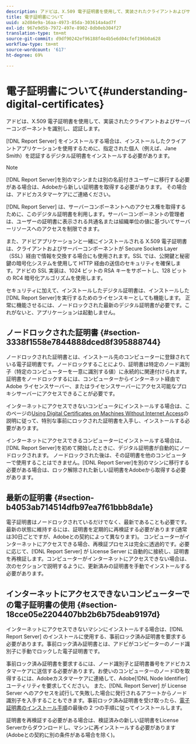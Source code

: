```yaml
---
description: アドビは、X.509 電子証明書を使用して、実装されたクライアントおよびサーバーコンポーネントを識別し、認証します。
title: 電子証明書について
uuid: a2d84e9a-16aa-4973-85da-303614a4ad7f
exl-id: 967e9d5b-7972-497e-8902-8db0eb304f27
translation-type: tm+mt
source-git-commit: d9df90242ef96188f4e4b5e6d04cfef196b0a628
workflow-type: tm+mt
source-wordcount: '617'
ht-degree: 69%

---
```


# 電子証明書について{#understanding-digital-certificates}

アドビは、X.509 電子証明書を使用して、実装されたクライアントおよびサーバーコンポーネントを識別し、認証します。

[!DNL Report Server] をインストールする場合は、インストールしたクライアントアプリケーションを使用するために、指定された個人（例えば、Jane Smith）を認証するデジタル証明書をインストールする必要があります。

>[!NOTE]
>
>[!DNL Report Server]を別のマシンまたは別の名前付きユーザーに移行する必要がある場合は、Adobeから新しい証明書を取得する必要があります。 その場合は、アドビカスタマーケアにご連絡ください。

[!DNL Report Server] は、サーバーコンポーネントへのアクセス権を取得するために、このデジタル証明書を利用します。サーバーコンポーネントの管理者は、ユーザーの証明書に表示される共通名または組織単位の値に基づいてサーバーリソースへのアクセスを制限できます。

また、アドビアプリケーションと一緒にインストールされる X.509 電子証明書は、クライアントおよびサーバーコンポーネントが Secure Sockets Layer（SSL）経由で情報を交換する場合にも使用されます。SSL では、公開鍵と秘密鍵の暗号化システムを使用して HTTP 経由の送信のセキュリティを確保します。アドビの SSL 実装は、1024 ビットの RSA キーをサポートし、128 ビットの RC4 暗号化アルゴリズムを使用します。

セキュリティに加えて、インストールしたデジタル証明書は、インストールした[!DNL Report Server]を実行するためのライセンスキーとしても機能します。 正常に機能させるには、ノードロックされた最新のデジタル証明書が必要です。これがないと、アプリケーションは起動しません。

## ノードロックされた証明書 {#section-3338f1558e7844888dced8f395888744}

ノードロックされた証明書とは、インストール先のコンピューターに登録されている電子証明書です。ノードロックすることにより、証明書は特定のノード識別子（特定のコンピューターを一意に識別する値）に永続的に関連付けられます。証明書をノードロックするには、コンピューターからインターネット経由で Adobe ライセンスサーバー、またはライセンスサーバーにアクセス可能なプロキシサーバーにアクセスできることが必要です。

インターネットにアクセスできないコンピュータにインストールする場合は、このページの[Using Digital Certificates on Machines Without Internet Access](../../../../home/c-rpt-oview/c-inst-rpt/c-install-dig-cert/c-underst-dig-cert.md#section-18cce05e2204407bb2b6b75deab9197d)の説明に従って、特別な事前にロックされた証明書を入手し、インストールする必要があります。

インターネットにアクセスできるコンピューターにインストールする場合は、[!DNL Report Server]を初めて開始したときに、デジタル証明書が自動的にノードロックされます。 ノードロックされた後は、その証明書を他のコンピューターで使用することはできません。[!DNL Report Server]を別のマシンに移行する必要がある場合は、ロック解除された新しい証明書をAdobeから取得する必要があります。

## 最新の証明書 {#section-b4053ab714514dfb97ea7f61bbb8da1e}

電子証明書はノードロックされているだけでなく、最新であることも必要です。最新の状態に維持するには、証明書を定期的に再検証する必要があります(通常は30日ごとですが、Adobeとの契約によって異なります)。 コンピューターがインターネットにアクセスできる場合、再検証プロセスは完全に透過的です。必要に応じて、[!DNL Report Server] が License Server に自動的に接続し、証明書を再検証します。コンピューターがインターネットにアクセスできない場合は、次のセクションで説明するように、更新済みの証明書を手動でインストールする必要があります。

## インターネットにアクセスできないコンピューターでの電子証明書の使用 {#section-18cce05e2204407bb2b6b75deab9197d}

インターネットにアクセスできないマシンにインストールする場合は、[!DNL Report Server] のインストールに使用する、事前ロック済み証明書を要求する必要があります。事前ロック済み証明書とは、アドビがコンピーターのノード識別子に手動でロックした電子証明書です。

事前ロック済み証明書を要求するには、ノード識別子と証明書番号をアドビカスタマーケアに送信する必要があります。お使いのコンピューターのノードIDを取得するには、Adobeカスタマーケアに連絡して、Adobe[!DNL Node Identifier]ユーティリティを要求してください。 また、[!DNL Report Server] が License Server へのアクセスを試行して失敗した場合に発行されるアラートからノード識別子を入手することもできます。事前ロック済み証明書を受け取ったら、[電子証明書のインストール手順](../../../../home/c-rpt-oview/c-inst-rpt/c-install-dig-cert/t-dig-cert-install-proc.md#task-5c4bb352ff534b40adc46dd053874e5d)の最後の 2 つの手順に従ってインストールします。

証明書を再検証する必要がある場合は、検証済みの新しい証明書をLicense Serverからダウンロードし、マシンに再インストールする必要があります(Adobeとの契約に別の条件がある場合を除く)。
